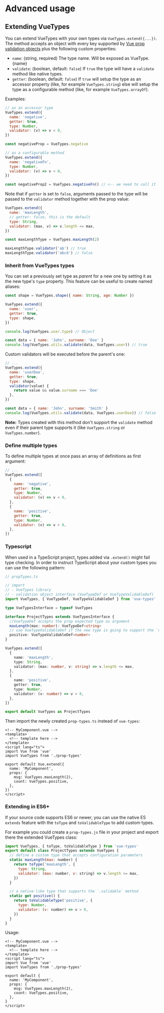 # Advanced usage

## Extending VueTypes

You can extend VueTypes with your own types via `VueTypes.extend({...})`. The method accepts an object with every key supported by [Vue prop validation objects](https://vuejs.org/v2/guide/components-props.html#Prop-Validation) plus the following custom properties:

- `name`: (string, required) The type name. Will be exposed as VueType.{name}
- `validate`: (boolean, default: `false`) If `true` the type will have a `validate` method like native types.
- `getter`: (boolean, default: `false`) If `true` will setup the type as an accessor property (like, for example `VueTypes.string`) else will setup the type as a configurable method (like, for example `VueTypes.arrayOf`).

Examples:

```js
// as an accessor type
VueTypes.extend({
  name: 'negative',
  getter: true,
  type: Number,
  validator: (v) => v < 0,
})

const negativeProp = VueTypes.negative

// as a configurable method
VueTypes.extend({
  name: 'negativeFn',
  type: Number,
  validator: (v) => v < 0,
})

const negativeProp2 = VueTypes.negativeFn() // <-- we need to call it
```

Note that if `getter` is set to `false`, arguments passed to the type will be passed to the `validator` method together with the prop value:

```js
VueTypes.extend({
  name: 'maxLength',
  // getter: false, this is the default
  type: String,
  validator: (max, v) => v.length <= max,
})

const maxLengthType = VueTypes.maxLength(2)

maxLengthType.validator('ab') // true
maxLengthType.validator('abcd') // false
```

### Inherit from VueTypes types

You can set a previously set type as _parent_ for a new one by setting it as the new type's `type` property. This feature can be useful to create named aliases:

```js
const shape = VueTypes.shape({ name: String, age: Number })

VueTypes.extend({
  name: 'user',
  getter: true,
  type: shape,
})

console.log(VueTypes.user.type) // Object

const data = { name: 'John', surname: 'Doe' }
console.log(VueTypes.utils.validate(data, VueTypes.user)) // true
```

Custom validators will be executed before the parent's one:

```js
// ...
VueTypes.extend({
  name: 'userDoe',
  getter: true,
  type: shape,
  validator(value) {
    return value && value.surname === 'Doe'
  },
})

const data = { name: 'John', surname: 'Smith' }
console.log(VueTypes.utils.validate(data, VueTypes.userDoe)) // false
```

**Note:** Types created with this method don't support the `validate` method even if their parent type supports it (like `VueTypes.string` or `VueTypes.number`).

### Define multiple types

To define multiple types at once pass an array of definitions as first argument:

```js
// ...
VueTypes.extend([
  {
    name: 'negative',
    getter: true,
    type: Number,
    validator: (v) => v < 0,
  },
  {
    name: 'positive',
    getter: true,
    type: Number,
    validator: (v) => v > 0,
  },
])
```

### Typescript

When used in a TypeScript project, types added via `.extend()` might fail type checking. In order to instruct TypeScript about your custom types you can use the following pattern:

```ts
// propTypes.ts

// import
// - VueTypes library
// - validation object interface (VueTypeDef or VueTypeValidableDef)
import VueTypes, { VueTypeDef, VueTypeValidableDef } from 'vue-types'

type VueTypesInterface = typeof VueTypes

interface ProjectTypes extends VueTypesInterface {
  //VueTypeDef accepts the prop expected type as argument
  maxLength(max: number): VueTypeDef<string>
  // use VueTypeValidableDef if the new type is going to support the `validate` method.
  positive: VueTypeValidableDef<number>
}

VueTypes.extend([
  {
    name: 'maxLength',
    type: String,
    validator: (max: number, v: string) => v.length <= max,
  },
  {
    name: 'positive',
    getter: true,
    type: Number,
    validator: (v: number) => v > 0,
  },
])

export default VueTypes as ProjectTypes
```

Then import the newly created `prop-types.ts` instead of `vue-types`:

```vue
<!-- MyComponent.vue -->
<template>
  <!-- template here -->
</template>
<script lang="ts">
import Vue from 'vue'
import VueTypes from './prop-types'

export default Vue.extend({
  name: 'MyComponent',
  props: {
    msg: VueTypes.maxLength(2),
    count: VueTypes.positive,
  },
})
</script>
```

### Extending in ES6+

If your source code supports ES6 or newer, you can use the native ES `extends` feature with the `toType` and `toValidableType` to add custom types.

For example you could create a `prop-types.js` file in your project and export there the extended VueTypes class:

```js
import VueTypes, { toType, toValidableType } from 'vue-types'
export default class ProjectTypes extends VueTypes {
  // define a custom type that accepts configuration parameters
  static maxLength(max: number) {
    return toType('maxLength', {
      type: String,
      validator: (max: number, v: string) => v.length <= max,
    })
  }

  // a native-like type that supports the `.validable` method
  static get positive() {
    return toValidableType('positive', {
      type: Number,
      validator: (v: number) => v > 0,
    })
  }
}
```

Usage:

```vue
<!-- MyComponent.vue -->
<template>
  <!-- template here -->
</template>
<script lang="ts">
import Vue from 'vue'
import VueTypes from './prop-types'

export default {
  name: 'MyComponent',
  props: {
    msg: VueTypes.maxLength(2),
    count: VueTypes.positive,
  },
}
</script>
```
